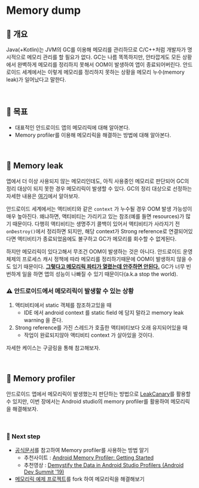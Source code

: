 # Memory dump



## 📌 개요

Java(+Kotlin)는 JVM의 GC를 이용해 메모리를 관리하므로 C/C++처럼 개발자가 명시적으로 메모리 관리를 할 필요가 없다. GC는 나름 똑똑하지만, 안타깝게도 모든 상황에서 완벽하게 메모리를 정리하지 못해서 OOM이 발생하여 앱이 종료되어버린다. 안드로이드 세계에서는 이렇게 메모리를 정리하지 못하는 상황을 메모리 누수(memory leak)가 일어났다고 말한다.

<br>

## 📌 목표

- 대표적인 안드로이드 앱의 메모리릭에 대해 알아본다.
- Memory profiler를 이용해 메모리릭을 해결하는 방법에 대해 알아본다.

<br>

## 📌 Memory leak

앱에서 더 이상 사용되지 않는 메모리인데도, 아직 사용중인 메모리로 판단되어 GC의 정리 대상이 되지 못한 경우 메모리릭이 발생할 수 있다. GC의 정리 대상으로 선정하는 자세한 내용은 [여기](https://github.com/dhkeum9886/AndroidDevCurriculum/blob/master/Prerequisites/Jvm/Memory/GarbageCollection/GarbageCollection.md)에서 알아보자.

안드로이드 세계에서는 액티비티와 같은 `context` 가 누수될 경우 OOM 발생 가능성이 매우 높아진다. 왜냐하면, 액티비티는 가리키고 있는 참조(예를 들면 resources)가 많기 때문이다. 다행히 액티비티는 생명주기 콜백이 있어서 액티비티가 사라지기 전 `onDestroy()`에서 정리하면 되지만, 해당 context가 Strong reference로 연결되어있다면 액티비티가 종료되었음에도 불구하고 GC가 메모리를 회수할 수 없게된다.

하지만 메모리릭이 있다고해서 무조건 OOM이 발생하는 것은 아니다. 안드로이드 운영체제의 프로세스 캐시 정책에 따라 메모리를 정리하기때문에 OOM이 발생하지 않을 수도 있기 때문이다. **<u>그렇다고 메모리릭 파티가 열렸는데 안주하면 안된다.</u>** GC가 너무 빈번하게 일을 하면 앱의 성능이 나빠질 수 있기 때문이다(a.k.a stop the world).

### ⚠️ 안드로이드에서 메모리릭이 발생할 수 있는 상황

1. 액티비티에서 static 객체를 참조하고있을 때
   - IDE 에서 android context 를 static field 에 담지 말라고 memory leak warning 을 준다.
2. Strong reference를 가진 스레드가 호출한 액티비티보다 오래 유지되어있을 때
   - 작업이 완료되지않아 액티비티 context 가 살아있을 것이다.

자세한 케이스는 구글링을 통해 참고해보자.

<br>

## 📌 Memory profiler

안드로이드 앱에서 메모리릭이 발생했는지 판단하는 방법으로 [LeakCanary](https://square.github.io/leakcanary/)를 활용할 수 있지만, 이번 장에서는 Android studio의 memory profiler를 활용하여 메모리릭을 해결해보자.

<br>

### 🐾 Next step

- [공식문서](https://developer.android.com/studio/profile/memory-profiler)를 참고하여 Memory profiler를 사용하는 방법 알기
  - 추천사이트 : [Android Memory Profiler: Getting Started](https://www.raywenderlich.com/4557771-android-memory-profiler-getting-started)
  - 추천영상 : [Demystify the Data in Android Studio Profilers (Android Dev Summit '19)](https://www.youtube.com/watch?v=v4kCRZ_O4Lc)
- [메모리릭 예제 프로젝트](https://github.com/Onedelay/MemoryLeakExample)를 fork 하여 메모리릭을 해결해보기

